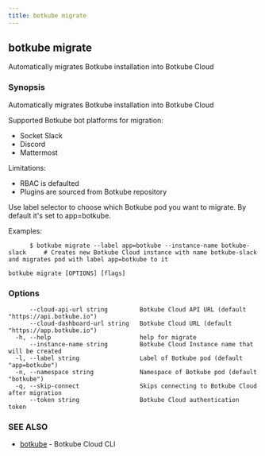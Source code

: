 ```yaml
---
title: botkube migrate
---
```


## botkube migrate

Automatically migrates Botkube installation into Botkube Cloud

### Synopsis

Automatically migrates Botkube installation into Botkube Cloud

Supported Botkube bot platforms for migration:
- Socket Slack
- Discord
- Mattermost

Limitations:
- RBAC is defaulted
- Plugins are sourced from Botkube repository

Use label selector to choose which Botkube pod you want to migrate. By default it's set to app=botkube.

Examples:

          $ botkube migrate --label app=botkube --instance-name botkube-slack     # Creates new Botkube Cloud instance with name botkube-slack and migrates pod with label app=botkube to it

	

```
botkube migrate [OPTIONS] [flags]
```

### Options

```
      --cloud-api-url string         Botkube Cloud API URL (default "https://api.botkube.io")
      --cloud-dashboard-url string   Botkube Cloud URL (default "https://app.botkube.io")
  -h, --help                         help for migrate
      --instance-name string         Botkube Cloud Instance name that will be created
  -l, --label string                 Label of Botkube pod (default "app=botkube")
  -n, --namespace string             Namespace of Botkube pod (default "botkube")
  -q, --skip-connect                 Skips connecting to Botkube Cloud after migration
      --token string                 Botkube Cloud authentication token
```

### SEE ALSO

* [botkube](botkube.md)	 - Botkube Cloud CLI

